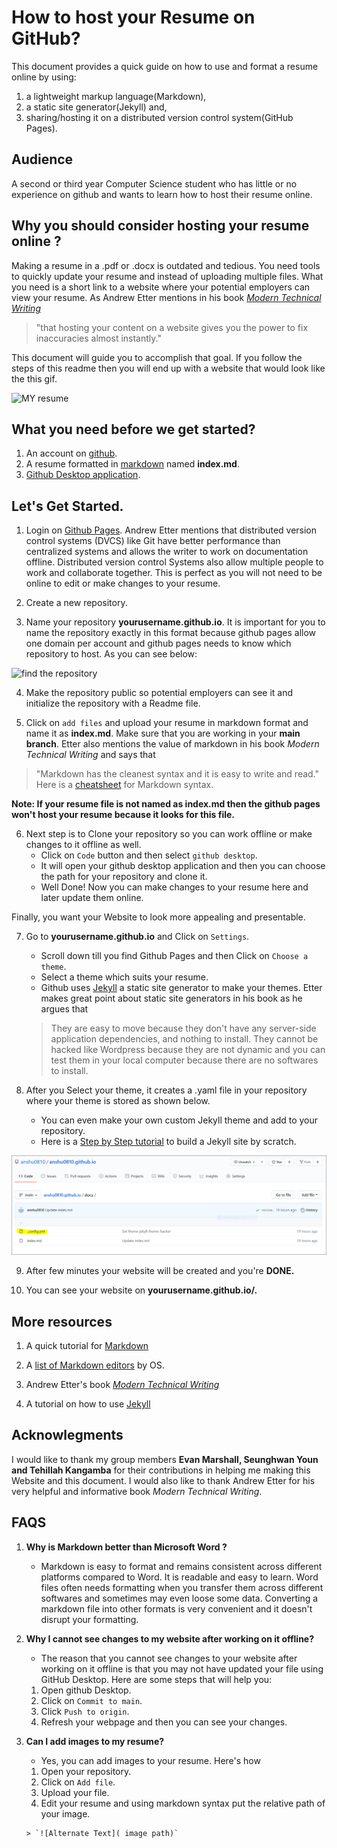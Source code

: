 # How to host your Resume on GitHub?

This document provides a quick guide on how to use and format a resume online by using:
1. a lightweight markup language(Markdown),
1. a static site generator(Jekyll) and,
1. sharing/hosting it on a distributed version control system(GitHub Pages).

## Audience
A second or third year Computer Science student who has little or no experience on github and wants to learn how to host their resume online. 

## Why you should consider hosting your resume online ?

Making a resume in a .pdf or .docx is outdated and tedious. You need tools to quickly update your resume and instead of uploading multiple files. What you need is a short link to a website where your potential employers can view your resume. As Andrew Etter mentions in his book [*Modern Technical Writing*](https://www.amazon.ca/Modern-Technical-Writing-Introduction-Documentation-ebook/dp/B01A2QL9SS) 

>"that hosting your content on a website gives you the power to fix inaccuracies almost instantly."

This document will guide you to accomplish that goal. If you follow the steps of this readme then you will end up with a website that would look like the this gif.

![MY resume](https://media.giphy.com/media/znMM8g0B7EE5HZHzlV/giphy.gif)

## What you need before we get started?
1. An account on [github](https://github.com/).
1. A resume formatted in [markdown](https://daringfireball.net/projects/markdown/) named **index.md**. 
1. [Github Desktop application](https://desktop.github.com/).

## Let's Get Started.
1. Login on [Github Pages](https://github.com/). Andrew Etter mentions that distributed version control systems (DVCS) like Git have better performance than centralized systems and allows the writer to work on documentation offline. Distributed version control Systems also allow multiple people to work and collaborate together.
This is perfect as you will not need to be online to edit or make changes to your resume.

2. Create a new repository. 

3. Name your repository **yourusername.github.io**. It is important for you to name the repository exactly in this format because github pages allow one domain per account and github pages needs to know which repository to host. As you can see below:

![find the repository](https://media.giphy.com/media/pWKSwNQNyZzCZA2S2i/giphy.gif) 

4. Make the repository public so potential employers can see it and initialize the repository with a Readme file.

5. Click on `add files` and upload your resume in markdown format and name it as **index.md**. Make sure that you are working in your **main branch**. Etter also mentions the value of markdown in his book *Modern Technical Writing* and says that

>"Markdown has the cleanest syntax and it is easy to write and read." Here is a [cheatsheet](https://www.markdownguide.org/cheat-sheet/) for Markdown syntax.

**Note: If your resume file is not named as index.md then the github pages won't host your resume because it looks for this file.**

6. Next step is to Clone your repository so you can work offline or make changes to it offline as well.
   * Click on `Code` button and then select `github desktop`.
   * It will open your github desktop application and then you can choose the path for your repository and clone it.
   * Well Done! Now you can make changes to your resume here and later update them online.

Finally, you want your Website to look more appealing and presentable.

7. Go to **yourusername.github.io** and Click on `Settings`. 
   * Scroll down till you find Github Pages and then Click on `Choose a theme`.
   * Select a theme which suits your resume.
   * Github uses [Jekyll](https://github.com/jekyll/jekyll) a static site generator to make your themes. Etter makes great point about static site generators in his book as        he argues that

   >They are easy to move because they don't have any server-side application dependencies, and nothing to install. They cannot be hacked like Wordpress because they are not dynamic and you can test them in your local computer because there are no softwares to install.

8. After you Select your theme, it creates a .yaml file in your repository where your theme is stored as shown below.
   * You can even make your own custom Jekyll theme and add to your repository. 
   * Here is a [Step by Step tutorial](https://jekyllrb.com/docs/step-by-step/01-setup/) to build a Jekyll site by scratch.

![yml file](yaml.PNG)

9. After few minutes your website will be created and you're **DONE.**

10. You can see your website on **yourusername.github.io/.**

## More resources

1. A quick tutorial for [Markdown](https://www.markdowntutorial.com/)

2. A [list of Markdown editors](https://www.oberlo.ca/blog/markdown-editors) by OS. 

3. Andrew Etter's book [*Modern Technical Writing*](https://www.amazon.ca/Modern-Technical-Writing-Introduction-Documentation-ebook/dp/B01A2QL9SS)

4. A tutorial on how to use [Jekyll](https://www.youtube.com/playlist?list=PLLAZ4kZ9dFpOPV5C5Ay0pHaa0RJFhcmcB)

## Acknowlegments
I would like to thank my group members **Evan Marshall, Seunghwan Youn and Tehillah Kangamba** for their contributions in helping me making this Website and this document.
I would also like to thank Andrew Etter for his very helpful and informative book *Modern Technical Writing*.

## FAQS
1. **Why is Markdown better than Microsoft Word ?**
    * Markdown is easy to format and remains consistent across different platforms compared to Word. It is readable and easy to learn. Word files often needs formatting when you transfer them across different softwares and sometimes may even loose some data. Converting a markdown file into other formats is very convenient and it doesn't disrupt your formatting. 
 
2. **Why I cannot see changes to my website after working on it offline?**
    * The reason that you cannot see changes to your website after working on it offline is that you may not have updated your file using GitHub Desktop.
      Here are some steps that will help you:
      
     1. Open github Desktop.
     2. Click on `Commit to main`.
     3. Click `Push to origin`. 
     4. Refresh your webpage and then you can see your changes.

3. **Can I add images to my resume?**
    * Yes, you can add images to your resume. Here's how
    
    1. Open your repository.
     2. Click on `Add file`.
     3. Upload your file.
     4. Edit your resume and using markdown syntax put the relative path of your image.
       
       > `![Alternate Text]( image path)`
